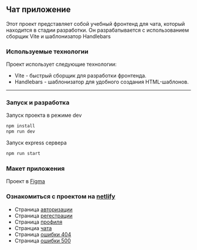 ## Чат приложение
Этот проект представляет собой учебный фронтенд для чата, который находится в стадии разработки. Он разрабатывается с использованием сборщик Vite и шаблонизатор Handlebars

### Используемые технологии
Проект использует следующие технологии:
- Vite - быстрый сборщик для разработки фронтенда.
- Handlebars - шаблонизатор для удобного создания HTML-шаблонов.

---
### Запуск и разработка
Запуск проекта в режиме dev
```bash
npm install
npm run dev
```
Запуск express сервера
```bash
npm run start
```
### Макет приложения
Проект в [Figma](https://www.figma.com/file/NvuI2IpdFw0rjGiZroI8Pt/Chat_external_link-(Savva)?type=design&node-id=0%3A1&mode=design&t=3LNtaRPCE6bBLfd2-1)

### Ознакомиться с проектом на [netlify](https://65228379d8194b0008b1800b--animated-melomakarona-48f294.netlify.app/)
- Страница [авторизации](https://65228379d8194b0008b1800b--animated-melomakarona-48f294.netlify.app/login)
- Страница [регестрации](https://65228379d8194b0008b1800b--animated-melomakarona-48f294.netlify.app/signin)
- Страница [профиля](https://65228379d8194b0008b1800b--animated-melomakarona-48f294.netlify.app/profile)
- Странциа [чата](https://65228379d8194b0008b1800b--animated-melomakarona-48f294.netlify.app/chat)
- Страница [ошибки 404](https://65228379d8194b0008b1800b--animated-melomakarona-48f294.netlify.app/error404)
- Страница [ошибки 500](https://65228379d8194b0008b1800b--animated-melomakarona-48f294.netlify.app/error500)


